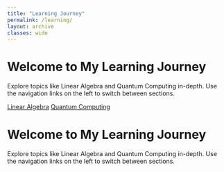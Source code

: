 ```yaml
---
title: "Learning Journey"
permalink: /learning/
layout: archive
classes: wide
---
```


<h1>Welcome to My Learning Journey</h1>
<p>Explore topics like Linear Algebra and Quantum Computing in-depth. Use the navigation links on the left to switch between sections.</p>


<div class="learning-sidebar">
  <a href="/mathematics/">Linear Algebra</a>
  <a href="/quantum-computing/">Quantum Computing</a>
</div>

<div class="learning-content">
  <h1>Welcome to My Learning Journey</h1>
  <p>Explore topics like Linear Algebra and Quantum Computing in-depth. Use the navigation links on the left to switch between sections.</p>
</div>
